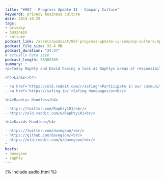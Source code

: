 ```yaml
---
title: "#007 - Progress Update II - Company Culture"
keywords: privacy business culture
date: 2019-10-25
tags:
- privacy
- business
- culture
podcast_link: /assets/podcast/007-progress-update-ii-company-culture.mp3
podcast_file_size: 33.4 MB
podcast_duration: "34:47"
# actually byte size
podcast_length: 33388169
summary: "
<p>Today Raphty and David having a look at Raphtys areas of responsibility. How did the recent grant, which enabled us to hire two new employees imact the company? And what have been the big challenges as a result? Raphty talks about a lot of the ground work he has to tackle in regards to company culture: writing down policies & guidelines, getting people all on the same page, deciding between moving to a new office to improve the work environment or rather be keep the burn rate low. Thanks for listening!</p>

<h4>Links</h4>

- <a href='https://old.reddit.com/r/safing'>Participate in our community: r/safing</a><br/>
- <a href='https://safing.io/'>Safing Homepage</a><br/>

<h4>Raphtys Handles</h4>

- https://twitter.com/Raphty101/<br/>
- https://old.reddit.com/u/Raphty101<br/>

<h4>Davids Handles</h4>

- https://twitter.com/davegson/<br/>
- https://github.com/davegson/<br/>
- https://old.reddit.com/u/davegson/<br/>
"
hosts:
- davegson
- raphty
---
```


{% include audio.html %}
